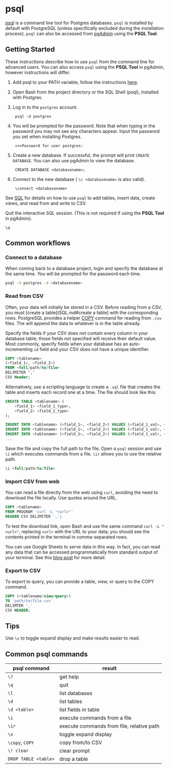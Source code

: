# psql

[psql](https://www.postgresql.org/docs/current/app-psql.html) is a command line tool for Postgres databases. `psql` is installed by default with PostgreSQL (unless specifically excluded during the installation process). `psql` can also be accessed from [pgAdmin](pgAdmin.md) using the **PSQL Tool**.

## Getting Started

These instructions describe how to use `psql` from the command line for advanced users. You can also access `psql` using the **PSQL Tool** in pgAdmin, however instructions will differ.

1. Add psql to your PATH variable, follow the instructions [here](add-psql-to-path.md).
2. Open Bash from the project directory or the SQL Shell (psql), installed with Postgres.
3. Log in to the `postgres` account. 
   
        psql -U postgres

4. You will be prompted for the password. Note that when typing in the password you may not see any characters appear. Input the password you set when installing Postgres.

        >>>Password for user postgres:

5. Create a new database. If successful, the prompt will print `CREATE DATABASE`. You can also use pgAdmin to view the database.

        CREATE DATABASE <databasename>;

6. Connect to the new database ( `\c <databasename>` is also valid).  

        \connect <databasename>

See [SQL](SQL.md) for details on how to use `psql` to add tables, insert data, create views, and read from and write to CSV. 

Quit the interactive SQL session. (This is not required if using the **PSQL Tool** in pgAdmin).

```psql
\q
```

## Common workflows

### Connect to a database
When coming back to a database project, login and specify the database at the same time. You will be prompted for the password each time.

``` bash
psql -U postgres -d <databasename>
```

### Read from CSV
Often, your data will initially be stored in a CSV. Before reading from a CSV, you must [create a table](SQL.md#create a table] with the corresponding rows. PostgreSQL provides a helper [COPY](https://www.postgresql.org/docs/15/sql-copy.html) command for reading from  `.csv` files.  The  will append the data to whatever is in the table already.  

Specify the fields if your CSV does not contain every column in your database table; those fields not specified will receive their default value. Most commonly, specify fields when  your database has an auto-incrementing `id` field and your CSV does not have a unique identifier. 

```sql
COPY <tablename>
(<field_1>, <field_2>)
FROM <full/path/to/file> 
DELIMITER ‘,’
CSV Header;
```

Alternatively, use a scripting language to create a `.sql` file that creates the table and inserts each record one at a time. The file should look like this:

```sql
CREATE TABLE <tablename> (
    <field_1> <field_1_type>,
    <field_2> <field_2_type>
);

INSERT INTO <tablename> (<field_1>, <field_2>) VALUES (<field_1_val>, <field_2_val>);
INSERT INTO <tablename> (<field_1>, <field_2>) VALUES (<field_1_val>, <field_2_val>);
INSERT INTO <tablename> (<field_1>, <field_2>) VALUES (<field_1_val>, <field_2_val>);
...
```

Save the file and copy the full path to the file. Open a `psql` session and use `\i` which executes commands from a file. `\ir` allows you to use the relative path.

```sql
\i <full/path/to/file>
```

### Import CSV from web
You can read a file directly from the web using `curl`, avoiding the need to download the file locally. Use quotes around the URL. 

```sql
COPY <tablename>
FROM PROGRAM 'curl -L "<url>"'
HEADER CSV DELIMITER ',';
```

To test the download link, open Bash and use the same command `curl -L "<url>"`, replacing `<url>` with the URL to your data; you should see the contents printed in the terminal in comma-separated rows. 

You can use Google Sheets to serve data in this way. In fact, you can read any data that can be accessed programmatically from standard output of your terminal. See this [blog post](https://www.depesz.com/2013/02/28/waiting-for-9-3-add-support-for-piping-copy-tofrom-an-external-program/) for more detail.

### Export to CSV
To export to query, you can provide a table, view, or query to the COPY command.

```sql
COPY (<tablename/view/query>) 
TO 'path/to/file.csv' 
DELIMTER ',' 
CSV HEADER;
```

## Tips

Use `\x` to toggle expand display and make results easier to read.

## Common psql commands

| **psql command**     | **result**                                |
| -------------------- | ----------------------------------------- |
| `\?`                 | get help                                  |
| `\q`                 | quit                                      |
| `\l`                 | list databases                            |
| `\d`                 | list tables                               |
| `\d <table>`         | list fields in table                      |
| `\i`                 | execute commands from a file              |
| `\ir`                | execute commands from file, relative path |
| `\x`                 | toggle expand display                     |
| `\copy`, `COPY`      | copy from/to CSV                          |
| `\! clear`           | clear prompt                              |
| `DROP TABLE <table>` | drop a table                              |


